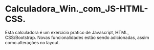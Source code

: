 # Calculadora_Win._com_JS-HTML-CSS.
Esta calculadora é um exercício pratico de Javascript,  HTML, CSS/Bootstrap. Novas funcionalidades estão sendo adicionadas, assim como alterações no layout.
